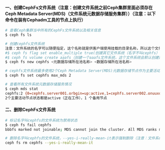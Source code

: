 #### 一、创建CephFs文件系统（注意：创建文件系统之前Ceph集群里面必须存在Ceph Metadata Server(MDS)（文件系统元数据存储服务集群））（注意：以下命令在装有Cephadm工具的节点上执行）
```bash
# 查看Ceph集群当中所有的CephFs文件系统以及相关信息
$ ceph fs ls

# 创建cephfs文件系统
注意：文件系统的名字可以随便指定，这个名称就是供客户端使用挂载的目录名称，所以这个文件系统可以创建多个
#$ ceph fs flag set enable_multiple true(创建其它文件系统（名字不叫cephfs）需要先执行这个命令)
#$ ceph fs volume create aaafs（创建一个aaafs文件系统，这个文件系统会默认创建两个存储池）
$ ceph fs new cephfs <元数据存储所在池名称> <数据存储所在池名称>

# cephfs文件系统最多使用2个Ceph Metadata Server(MDS)元数据存储节点作为主要活动节点
$ ceph fs set cephfs max_mds 2

# 查看所有文件系统元数据存储服务情况
$ ceph mds stat
cephfs:2 {0=cephfs.server001.orbgin=up:active,1=cephfs.server002.onuuxd=up:active} 1 up:standby
2个主要活动节点状态都是active（正在工作），1 个备用节点
```

#### 二、删除CephFs文件系统
```bash
# 标记名字叫cephfs的文件系统为禁用状态
$ ceph fs fail cephfs
bbbfs marked not joinable; MDS cannot join the cluster. All MDS ranks marked failed.

# 删除名字叫cephfs的文件系统，--yes-i-really-mean-it表示强制删除（注意：文件系统上的数据也将被删除）
ceph fs rm cephfs --yes-i-really-mean-it
```
